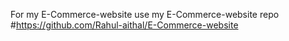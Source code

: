 For my E-Commerce-website use my E-Commerce-website repo #https://github.com/Rahul-aithal/E-Commerce-website
